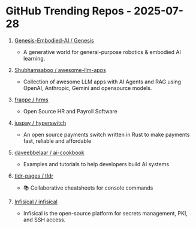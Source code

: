 # GitHub Trending Repos - 2025-07-28

1. [Genesis-Embodied-AI /    Genesis](https://github.com/Genesis-Embodied-AI/Genesis)
   - A generative world for general-purpose robotics & embodied AI learning.

2. [Shubhamsaboo /    awesome-llm-apps](https://github.com/Shubhamsaboo/awesome-llm-apps)
   - Collection of awesome LLM apps with AI Agents and RAG using OpenAI, Anthropic, Gemini and opensource models.

3. [frappe /    hrms](https://github.com/frappe/hrms)
   - Open Source HR and Payroll Software

4. [juspay /    hyperswitch](https://github.com/juspay/hyperswitch)
   - An open source payments switch written in Rust to make payments fast, reliable and affordable

5. [daveebbelaar /    ai-cookbook](https://github.com/daveebbelaar/ai-cookbook)
   - Examples and tutorials to help developers build AI systems

6. [tldr-pages /    tldr](https://github.com/tldr-pages/tldr)
   - 📚 Collaborative cheatsheets for console commands

7. [Infisical /    infisical](https://github.com/Infisical/infisical)
   - Infisical is the open-source platform for secrets management, PKI, and SSH access.

